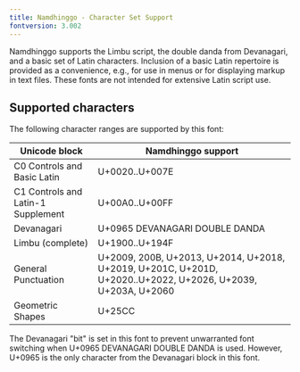 ```yaml
---
title: Namdhinggo - Character Set Support
fontversion: 3.002
---
```


Namdhinggo supports the Limbu script, the double danda from Devanagari, and a basic set of Latin characters.
Inclusion of a basic Latin repertoire is provided as a convenience, e.g., for use in menus or for displaying markup in text files.
These fonts are not intended for extensive Latin script use.

## Supported characters

The following character ranges are supported by this font:

Unicode block | Namdhinggo support
------------- | ------------------
C0 Controls and Basic Latin|U+0020..U+007E
C1 Controls and Latin-1 Supplement|U+00A0..U+00FF
Devanagari|U+0965 DEVANAGARI DOUBLE DANDA
Limbu (complete)|U+1900..U+194F
General Punctuation|U+2009, 200B, U+2013, U+2014, U+2018, U+2019, U+201C, U+201D, U+2020..U+2022, U+2026, U+2039, U+203A, U+2060
Geometric Shapes|U+25CC

The Devanagari "bit" is set in this font to prevent unwarranted font switching when U+0965 DEVANAGARI DOUBLE DANDA is used.
However, U+0965 is the only character from the Devanagari block in this font.
